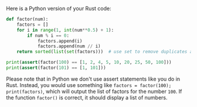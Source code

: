 Here is a Python version of your Rust code:

```python
def factor(num):
    factors = []
    for i in range(1, int(num**0.5) + 1):
        if num % i == 0:
            factors.append(i)
            factors.append(num // i)
    return sorted(list(set(factors)))  # use set to remove duplicates and then convert it back to list

print(assert(factor(100) == [1, 2, 4, 5, 10, 20, 25, 50, 100]))
print(assert(factor(101) == [1, 101]))
```
Please note that in Python we don't use assert statements like you do in Rust. Instead, you would use something like `factors = factor(100); print(factors)`, which will output the list of factors for the number `100`. If the function `factor()` is correct, it should display a list of numbers.
